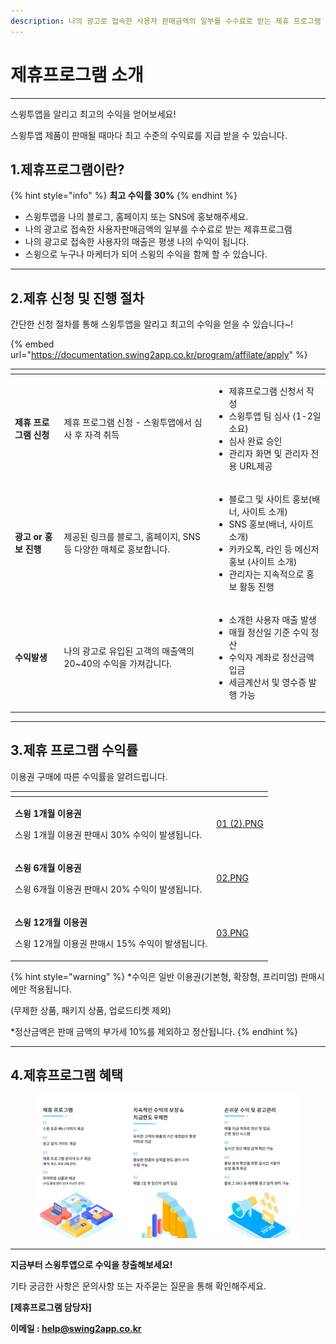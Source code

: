 ```yaml
---
description: 나의 광고로 접속한 사용자 판매금액의 일부를 수수료로 받는 제휴 프로그램
---
```


# 제휴프로그램 소개

***



스윙투앱을 알리고 최고의 수익을 얻어보세요!

스윙투앱 제품이 판매될 때마다 최고 수준의 수익료를 지급 받을 수 있습니다.&#x20;



## 1.제휴프로그램이란?

{% hint style="info" %}
**최고 수익률 30%**
{% endhint %}

* 스윙투앱을 나의 블로그, 홈페이지 또는 SNS에 홍보해주세요.
* 나의 광고로 접속한 사용자판매금액의 일부를 수수료로 받는 제휴프로그램 &#x20;
* 나의 광고로 접속한 사용자의 매출은 평생 나의 수익이 됩니다.
* 스윙으로 누구나 마케터가 되어 스윙의 수익을 함께 할 수 있습니다.

***



## 2.제휴 신청 및 진행 절차

간단한 신청 절차를 통해 스윙투앱을 알리고 최고의 수익을 얻을 수 있습니다\~!

{% embed url="https://documentation.swing2app.co.kr/program/affilate/apply" %}

<table data-view="cards"><thead><tr><th></th><th></th><th></th></tr></thead><tbody><tr><td><strong>제휴 프로그램 신청</strong></td><td><p></p><p>제휴 프로그램 신청 - 스윙투앱에서 심사 후 자격 취득</p></td><td><p></p><ul><li>제휴프로그램 신청서 작성</li><li>스윙투앱 팀 심사 (1-2일 소요)</li><li>심사 완료 승인</li><li>관리자 화면 및 관리자 전용 URL제공</li></ul></td></tr><tr><td><strong>광고 or 홍보 진행</strong></td><td><p></p><p>제공된 링크를 블로그, 홈페이지, SNS 등 다양한 매체로 홍보합니다.</p></td><td><p></p><ul><li>블로그 및 사이트 홍보(배너, 사이트 소개)</li><li>SNS 홍보(배너, 사이트 소개)</li><li>카카오톡, 라인 등 메신저 홍보 (사이트 소개)</li><li>관리자는 지속적으로 홍보 활동 진행</li></ul></td></tr><tr><td><strong>수익발생</strong></td><td><p></p><p>나의 광고로 유입된 고객의 매출액의 20~40의 수익을 가져갑니다.</p></td><td><p></p><ul><li>소개한 사용자 매출 발생</li><li>매월 정산일 기준 수익 정산</li><li>수익자 계좌로 정산금액 입금</li><li>세금계산서 및 영수증 발행 가능</li></ul></td></tr></tbody></table>



***



## **3.제휴 프로그램 수익률**

이용권 구매에 따른 수익률을 알려드립니다.

<table data-view="cards"><thead><tr><th></th><th data-hidden data-card-cover data-type="files"></th></tr></thead><tbody><tr><td><p><strong>스윙 1개월 이용권</strong><br></p><p>스윙 1개월 이용권 판매시 30% 수익이 발생됩니다.</p></td><td><a href="../../.gitbook/assets/01 (2).PNG">01 (2).PNG</a></td></tr><tr><td><p><strong>스윙 6개월 이용권</strong></p><p></p><p>스윙 6개월 이용권 판매시 20% 수익이 발생됩니다.<br></p></td><td><a href="../../.gitbook/assets/02.PNG">02.PNG</a></td></tr><tr><td><p><strong>스윙 12개월 이용권</strong></p><p></p><p>스윙 12개월 이용권 판매시 15% 수익이 발생됩니다.</p></td><td><a href="../../.gitbook/assets/03.PNG">03.PNG</a></td></tr></tbody></table>

{% hint style="warning" %}
\*수익은 일반 이용권(기본형, 확장형, 프리미엄) 판매시에만 적용됩니다.

(무제한 상품, 패키지 상품, 업로드티켓 제외)

\*정산금액은 판매 금액의 부가세 10%를 제외하고 정산됩니다.
{% endhint %}

***



## 4.제휴프로그램 혜택

<figure><img src="../../.gitbook/assets/혜택.png" alt=""><figcaption></figcaption></figure>



***



**지금부터 스윙투앱으로 수익을 창출해보세요!**

기타 궁금한 사항은 문의사항 또는 자주묻는 질문을 통해 확인해주세요.

**\[제휴프로그램 담당자]**

**이메일 : help@swing2app.co.kr**



